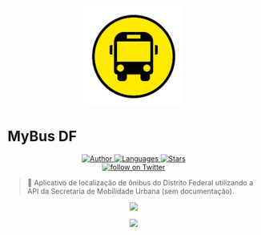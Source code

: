 <p align="center">
   <img src="assets/images/icon.png" width="200" height="200" />
</p>

# MyBus DF

<p align="center">
    <a href="https://github.com/yagoernandes">
        <img src="https://img.shields.io/badge/Author-YagoErnandes-brightgreen" alt="Author" />
    </a>
    <a href="#">
        <img src="https://img.shields.io/github/languages/count/YagoErnandes/myBudDf?color=brightgreen" alt="Languages" />
    </a>
    <a href="https://github.com/yagoernandes/myBudDf/stargazers">
        <img src="https://img.shields.io/github/stars/YagoErnandes/myBudDf?color=brightgreen" alt="Stars" />
    </a>
    <br />
    <a href="https://twitter.com/intent/follow?screen_name=yagoernandes">
        <img src="https://img.shields.io/twitter/follow/yagoernandes?style=social&logo=twitter"
            alt="follow on Twitter"></a>
</p>

> :bus: Aplicativo de localização de ônibus do Distrito Federal utilizando a API da Secretaria de Mobilidade Urbana (sem documentação).

<p align="center"><img src=".github/home.jpg" max-height="400" width="auto"/></p>
<p align="center"><img src=".github/linhas.jpg" max-height="400" width="auto"/></p>